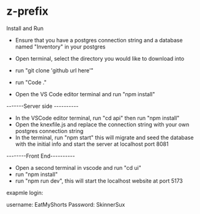 # z-prefix


Install and Run
- Ensure that you have a postgres connection string and a database named "Inventory" in your postgres

- Open terminal, select the directory you would like to download into
- run "git clone 'github url here'"
- run "Code ."
- Open the VS Code editor terminal and run "npm install"

-------Server side ----------
- In the VSCode editor terminal, run "cd api" then run "npm install"
- Open the knexfile.js and replace the connection string with your own postgres connection string
- In the terminal, run "npm start" this will migrate and seed the database with the initial info and start the server at localhost port 8081

--------Front End----------
- Open a second terminal in vscode and run "cd ui"
- run "npm install"
- run "npm run dev", this will start the localhost website at port 5173


exapmle login: 

username: EatMyShorts
Password: SkinnerSux

